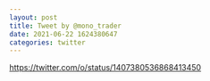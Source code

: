 ```yaml
--- 
layout: post 
title: Tweet by @mono_trader 
date: 2021-06-22 1624380647 
categories: twitter 
--- 
```

https://twitter.com/o/status/1407380536868413450